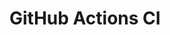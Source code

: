 # GitHub Actions CI




















































































































































































































































































































































































































































































































































































































































































































































































































































































































































































































































































































































































































































































































































































































































































































































































































































































































































































































































































































































































































































































































































































































































































































































































































































































































































































































































































































































































































































































































































































































































































































































































































































































































